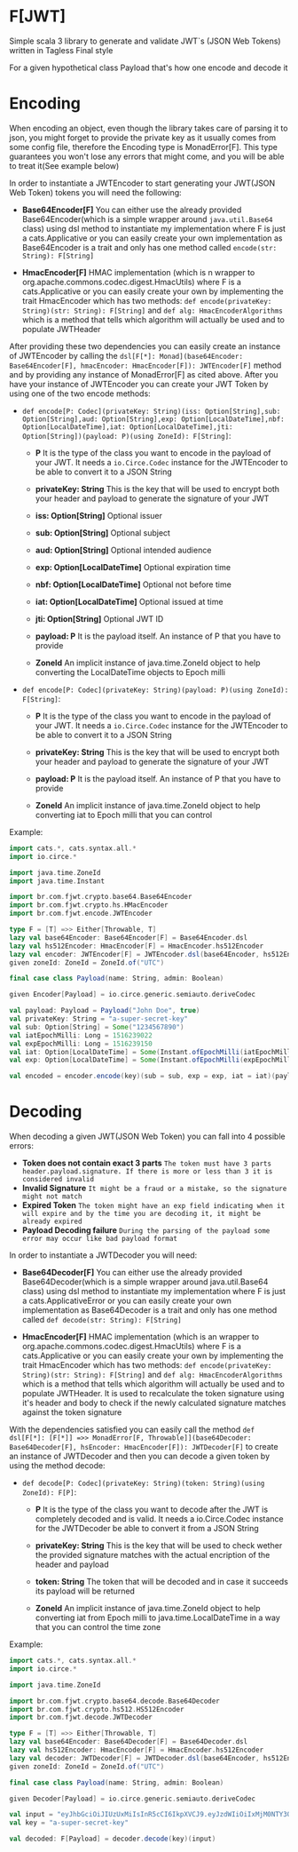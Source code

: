 # F[JWT]

Simple scala 3 library to generate and validate JWT`s (JSON Web Tokens) written in Tagless Final style

For a given hypothetical class Payload that's how one encode and decode it

# Encoding

When encoding an object, even though the library takes care of parsing it to json, you might forget to provide the private key as it usually comes from some config file, therefore the Encoding type is MonadError[F]. This type guarantees you won't lose any errors that might come, and you will be able to treat it(See example below)

In order to instantiate a JWTEncoder to start generating your JWT(JSON Web Token) tokens you will need the following:

- **Base64Encoder[F]** You can either use the already provided Base64Encoder(which is a simple wrapper around ```java.util.Base64``` class) using dsl method to instantiate my implementation where F is just a cats.Applicative or you can easily create your own implementation as Base64Encoder is a trait and only has one method called `encode(str: String): F[String]`

- **HmacEncoder[F]** HMAC implementation (which is n wrapper to org.apache.commons.codec.digest.HmacUtils) where F is a cats.Applicative or you can easily create your own by implementing the trait HmacEncoder which has two methods: `def encode(privateKey: String)(str: String): F[String]` and `def alg: HmacEncoderAlgorithms` which is a method that tells which algorithm will actually be used and to populate JWTHeader

After providing these two dependencies you can easily create an instance of JWTEncoder by calling the `dsl[F[*]: Monad](base64Encoder: Base64Encoder[F], hmacEncoder: HmacEncoder[F]): JWTEncoder[F]` method and by providing any instance of MonadError[F] as cited above. After you have your instance of JWTEncoder you can create your JWT Token by using one of the two encode methods:

- `def encode[P: Codec](privateKey: String)(iss: Option[String],sub: Option[String],aud: Option[String],exp: Option[LocalDateTime],nbf: Option[LocalDateTime],iat: Option[LocalDateTime],jti: Option[String])(payload: P)(using ZoneId): F[String]`:

  - **P** It is the type of the class you want to encode in the payload of your JWT. It needs a ```io.Circe.Codec``` instance for the JWTEncoder to be able to convert it to a JSON String

  - **privateKey: String** This is the key that will be used to encrypt both your header and payload to generate the signature of your JWT

  - **iss: Option[String]** Optional issuer

  - **sub: Option[String]** Optional subject

  - **aud: Option[String]** Optional intended audience

  - **exp: Option[LocalDateTime]** Optional expiration time

  - **nbf: Option[LocalDateTime]** Optional not before time

  - **iat: Option[LocalDateTime]** Optional issued at time

  - **jti: Option[String]** Optional JWT ID

  - **payload: P** It is the payload itself. An instance of P that you have to provide

  - **ZoneId** An implicit instance of java.time.ZoneId object to help converting the LocalDateTime objects to Epoch milli

- `def encode[P: Codec](privateKey: String)(payload: P)(using ZoneId): F[String]`:

  - **P** It is the type of the class you want to encode in the payload of your JWT. It needs a ```io.Circe.Codec``` instance for the JWTEncoder to be able to convert it to a JSON String

  - **privateKey: String** This is the key that will be used to encrypt both your header and payload to generate the signature of your JWT

  - **payload: P** It is the payload itself. An instance of P that you have to provide

  - **ZoneId** An implicit instance of java.time.ZoneId object to help converting iat to Epoch milli that you can control

Example:

```scala
import cats.*, cats.syntax.all.*
import io.circe.*

import java.time.ZoneId
import java.time.Instant

import br.com.fjwt.crypto.base64.Base64Encoder
import br.com.fjwt.crypto.hs.HMacEncoder
import br.com.fjwt.encode.JWTEncoder

type F = [T] =>> Either[Throwable, T]
lazy val base64Encoder: Base64Encoder[F] = Base64Encoder.dsl
lazy val hs512Encoder: HmacEncoder[F] = HmacEncoder.hs512Encoder
lazy val encoder: JWTEncoder[F] = JWTEncoder.dsl(base64Encoder, hs512Encoder)
given zoneId: ZoneId = ZoneId.of("UTC")

final case class Payload(name: String, admin: Boolean)

given Encoder[Payload] = io.circe.generic.semiauto.deriveCodec

val payload: Payload = Payload("John Doe", true)
val privateKey: String = "a-super-secret-key"
val sub: Option[String] = Some("1234567890")
val iatEpochMilli: Long = 1516239022
val expEpochMilli: Long = 1516239150
val iat: Option[LocalDateTime] = Some(Instant.ofEpochMilli(iatEpochMilli).atZone(zoneId).toLocalDateTime())
val exp: Option[LocalDateTime] = Some(Instant.ofEpochMilli(expEpochMilli).atZone(zoneId).toLocalDateTime())

val encoded = encoder.encode(key)(sub = sub, exp = exp, iat = iat)(payload)

```

# Decoding

When decoding a given JWT(JSON Web Token) you can fall into 4 possible errors:

- **Token does not contain exact 3 parts** `The token must have 3 parts header.payload.signature. If there is more or less than 3 it is considered invalid`
- **Invalid Signature** `It might be a fraud or a mistake, so the signature might not match`
- **Expired Token** `The token might have an exp field indicating when it will expire and by the time you are decoding it, it might be already expired`
- **Payload Decoding failure** `During the parsing of the payload some error may occur like bad payload format`

In order to instantiate a JWTDecoder you will need:

- **Base64Decoder[F]** You can either use the already provided Base64Decoder(which is a simple wrapper around java.util.Base64 class) using dsl method to instantiate my implementation where F is just a cats.ApplicativeError or you can easily create your own implementation as Base64Decoder is a trait and only has one method called `def decode(str: String): F[String]`

- **HmacEncoder[F]** HMAC implementation (which is an wrapper to org.apache.commons.codec.digest.HmacUtils) where F is a cats.Applicative or you can easily create your own by implementing the trait HmacEncoder which has two methods: `def encode(privateKey: String)(str: String): F[String]` and `def alg: HmacEncoderAlgorithms` which is a method that tells which algorithm will actually be used and to populate JWTHeader. It is used to recalculate the token signature using it's header and body to check if the newly calculated signature matches against the token signature

With the dependencies satisfied you can easily call the method `def dsl[F[*]: [F[*]] =>> MonadError[F, Throwable]](base64Decoder: Base64Decoder[F], hsEncoder: HmacEncoder[F]): JWTDecoder[F]` to create an instance of JWTDecoder and then you can decode a given token by using the method decode:

- `def decode[P: Codec](privateKey: String)(token: String)(using ZoneId): F[P]`:

  - **P** It is the type of the class you want to decode after the JWT is completely decoded and is valid. It needs a io.Circe.Codec instance for the JWTDecoder be able to convert it from a JSON String

  - **privateKey: String** This is the key that will be used to check wether the provided signature matches with the actual encription of the header and payload

  - **token: String** The token that will be decoded and in case it succeeds its payload will be returned

  - **ZoneId** An implicit instance of java.time.ZoneId object to help converting iat from Epoch milli to java.time.LocalDateTime in a way that you can control the time zone

Example:

```scala
import cats.*, cats.syntax.all.*
import io.circe.*

import java.time.ZoneId

import br.com.fjwt.crypto.base64.decode.Base64Decoder
import br.com.fjwt.crypto.hs512.HS512Encoder
import br.com.fjwt.decode.JWTDecoder

type F = [T] =>> Either[Throwable, T]
lazy val base64Encoder: Base64Decoder[F] = Base64Decoder.dsl
lazy val hs512Encoder: HmacEncoder[F] = HmacEncoder.hs512Encoder
lazy val decoder: JWTDecoder[F] = JWTDecoder.dsl(base64Encoder, hs512Encoder)
given zoneId: ZoneId = ZoneId.of("UTC")

final case class Payload(name: String, admin: Boolean)

given Decoder[Payload] = io.circe.generic.semiauto.deriveCodec

val input = "eyJhbGciOiJIUzUxMiIsInR5cCI6IkpXVCJ9.eyJzdWIiOiIxMjM0NTY3ODkwIiwibmFtZSI6IkpvaG4gRG9lIiwiYWRtaW4iOnRydWUsImlhdCI6MTUxNjIzOTAyMn0=.d92964cfa2a75550ae735c371a831e4eeb6c40b1734c28b565ab8fbc8a95b038d9e462c0b78a2c1b8fc00117bd0d7eabe92163b738be84e3181aeaede4f7bae6"
val key = "a-super-secret-key"

val decoded: F[Payload] = decoder.decode(key)(input)

```
